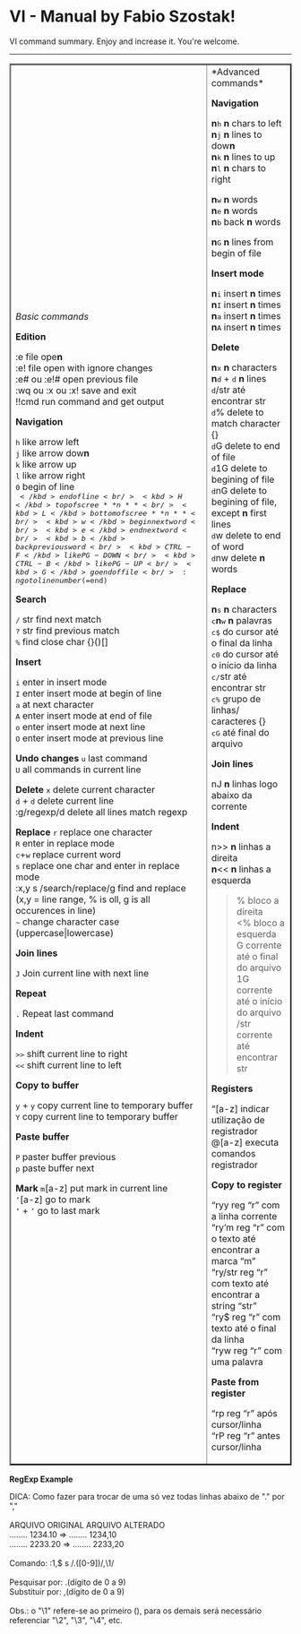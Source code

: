 VI - Manual by Fabio Szostak!
===================


VI command summary. Enjoy and increase it. You're welcome.

----------

<table border="2" width="0">
<tr>
<td>

*Basic commands*

**Edition**

:e file ope**n**<br/>
:e! file open with ignore changes<br/>
:e# ou :e!# open previous file<br/>
:wq ou :x ou :x! save and exit<br/>
!!cmd  run command and get output<br/>

**Navigation**

<kbd>h</kbd> like arrow left <br/>
<kbd>j</kbd> like arrow dow**n**<br/>
<kbd>k</kbd> like arrow up<br/>
<kbd>l</kbd> like arrow right<br/>
<kbd>0</kbd> begin of line<br/>
<kbd>$</kbd> end of line<br/>
<kbd>H</kbd> top of scree**n**<br/>
<kbd>L</kbd> bottom of scree**n**<br/>
<kbd>w</kbd> begin next word<br/>
<kbd>e</kbd> end next word<br/>
<kbd>b</kbd> back previous word<br/>
<kbd>CTRL-F</kbd> like PG-DOWN<br/>
<kbd>CTRL-B</kbd> like PG-UP<br/>
<kbd>G</kbd>  go end of file<br/>
:n go to line number ($=end)<br/>

**Search**

<kbd>/</kbd> str find next match<br/>
<kbd>?</kbd> str find previous match<br/>
<kbd>%</kbd>  find close char {}()[]<br/>

**Insert**
 
<kbd>i</kbd>  enter in insert mode<br/>
<kbd>I</kbd>  enter insert mode at begin of line<br/>
<kbd>a</kbd>  at next character<br/>
<kbd>A</kbd>  enter insert mode at end of file<br/>
<kbd>o</kbd>  enter insert mode at next line<br/>
<kbd>O</kbd>  enter insert mode at previous line<br/>


**Undo changes**
<kbd>u</kbd>  last command<br/>
<kbd>U</kbd>  all commands in current line<br/>


**Delete**
<kbd>x</kbd>  delete current character<br/>
<kbd>d</kbd> + <kbd>d</kbd>  delete current line<br/>
:g/regexp/d delete all lines match regexp<br/>

**Replace**
<kbd>r</kbd>   replace one character <br/>
<kbd>R</kbd>   enter in replace mode<br/>
<kbd>c</kbd>+<kbd>w</kbd>  replace current word<br/>
<kbd>s</kbd>  replace one char and enter in replace mode<br/>
:x,y s /search/replace/g find and replace<br/> (x,y = line range, % is oll, g is all occurences in line)<br/>
<kbd>~</kbd> change character case (uppercase|lowercase)<br/>

**Join lines**

<kbd>J</kbd>  Join current line with next line<br/>

**Repeat**

<kbd>.</kbd>  Repeat last command<br/>

**Indent**

<kbd>>></kbd> shift current line to right<br/>
<kbd><<</kbd> shift current line to left<br/>

**Copy to buffer**

<kbd>y</kbd> + <kbd>y</kbd> copy current line to temporary buffer<br/>
<kbd>Y</kbd> copy current line to temporary buffer<br/>

**Paste buffer**

<kbd>P</kbd> paster buffer previous<br/>
<kbd>p</kbd> paste buffer next<br/>

**Mark**
<kbd>m</kbd>[a-z] put mark in current line<br/>
<kbd>’</kbd>[a-z] go to mark<br/>
<kbd>’</kbd> + <kbd>’</kbd> go to last mark<br/>

</td>
<td>
*Advanced commands*

**Navigation**

**n**<kbd>h</kbd> **n** chars to left <br/>
**n**<kbd>j</kbd> **n** lines to dow**n**<br/>
**n**<kbd>k</kbd> **n** lines to up<br/>
**n**<kbd>l</kbd> **n** chars to right<br/>

**n**<kbd>w</kbd> **n** words<br/>
**n**<kbd>e</kbd> **n** words<br/>
**n**<kbd>b</kbd> back **n** words<br/>

**n**<kbd>G</kbd> **n** lines from begin of file<br/>

**Insert mode**

**n**<kbd>i</kbd> insert **n** times <br/>
**n**<kbd>I</kbd> insert **n** times <br/>
**n**<kbd>a</kbd> insert **n** times <br/>
**n**<kbd>A</kbd> insert **n** times <br/>

**Delete**

**n**<kbd>x</kbd> **n** characters<br/>
**n**<kbd>d</kbd> + <kbd>d</kbd> **n** lines<br/>
<kbd>d</kbd>/str até encontrar str<br/>
<kbd>d</kbd>% delete to match character {}[]()<br/>
<kbd>d</kbd>G delete to end of file<br/>
<kbd>d</kbd>1G delete to begining of file<br/>
<kbd>d</kbd>nG delete to begining of file, except **n** first lines<br/>
<kbd>d</kbd>w delete to end of word<br/>
<kbd>d</kbd>nw delete **n** words<br/>

**Replace**

**n**<kbd>s</kbd> **n** characters<br/>
<kbd>c</kbd>**n**<kbd>w</kbd> **n** palavras<br/>
<kbd>c</kbd><kbd>$</kbd> do cursor até o final da
   linha<br/>
<kbd>c</kbd><kbd>0</kbd> do cursor até o início
   da linha<br/>
<kbd>c</kbd><kbd>/</kbd>str até encontrar str<br/>
<kbd>c</kbd><kbd>%</kbd> grupo de linhas/ 
   caracteres {}[]()<br/>
<kbd>c</kbd><kbd>G</kbd> até final do arquivo<br/>



**Join lines**

nJ **n** linhas logo abaixo da corrente<br/>

**Indent**

n>> **n** linhas a direita<br/>
**n**<< **n** linhas a esquerda<br/>
>% bloco a direita<br/>
<% bloco a esquerda<br/>
>G corrente até o final do arquivo<br/>
>1G corrente até o início do arquivo<br/>
>/str corrente até encontrar str<br/>

**Registers**


“[a-z] indicar utilização de registrador <br/>
@[a-z] executa comandos registrador <br/>


**Copy to register**

“ryy reg “r” com a linha corrente<br/>
“ry’m reg “r” com o texto até 
      encontrar a marca “m”<br/>
“ry/str reg “r” com texto até
        encontrar a string “str”<br/>
“ry$ reg “r” com texto até o final da
     linha<br/>
“ryw reg “r” com uma palavra<br/>

**Paste from register**

“rp reg “r” após cursor/linha<br/>
“rP reg “r” antes cursor/linha<br/>

</td>
</tr>
</table>


**RegExp Example**

DICA: Como fazer para trocar de uma só vez todas linhas abaixo de "." por ","<br/>
<br/>
 ARQUIVO ORIGINAL      ARQUIVO ALTERADO<br/>
 ........ 1234.10  =>  ........ 1234,10 <br/>
 ........ 2233.20  =>  ........ 2233,20 <br/>
<br/>
Comando:       :1,$ s /\.\([0-9]\)/,\1/<br/>
<br/>
Pesquisar por:   .(dígito de 0 a 9)<br/>
Substituir por:  ,(dígito de 0 a 9)<br/>
<br/>
Obs.: o "\1" refere-se ao primeiro (), para os demais será necessário referenciar "\2", "\3", "\4", etc.<br/>

